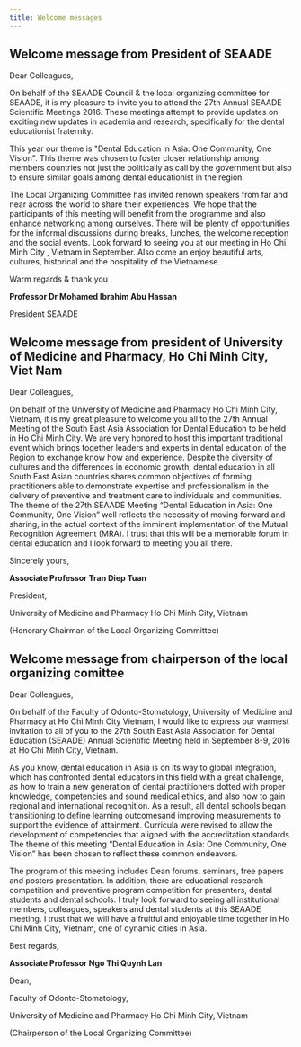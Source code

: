 ```yaml
---
title: Welcome messages
---
```


## Welcome message from President of SEAADE

Dear Colleagues,

On behalf of the SEAADE Council & the local organizing committee for SEAADE, it is my pleasure to invite you to attend the 27th Annual SEAADE Scientific Meetings 2016. These meetings attempt to provide updates on exciting new updates in academia and research, specifically for the dental educationist fraternity.  

This year our theme is "Dental Education in Asia: One Community, One Vision". This theme was chosen to foster closer relationship among members countries not just the politically as call by the government but also to ensure similar goals among dental educationist in the region.

The Local Organizing Committee has invited renown speakers from far and near across the world to share their experiences. We hope that the participants of this meeting will benefit from the programme and also enhance networking among ourselves. There will be plenty of opportunities for the informal discussions during breaks, lunches, the welcome reception and the social events. Look forward to seeing you at our meeting in Ho Chi Minh City , Vietnam in September. Also come an enjoy beautiful arts, cultures, historical and the hospitality of the Vietnamese.

Warm regards & thank you .

**Professor Dr Mohamed Ibrahim Abu Hassan**

President SEAADE

## Welcome message from president of University of Medicine and Pharmacy, Ho Chi Minh City, Viet Nam

Dear Colleagues,

On behalf of the University of Medicine and Pharmacy Ho Chi Minh City, Vietnam, it is my great pleasure to welcome you all to the 27th Annual Meeting of the South East Asia Association for Dental Education to be held in Ho Chi Minh City. We are very honored to host this important traditional event which brings together leaders and experts in dental education of the Region to exchange know how and experience.
Despite the diversity of cultures and the differences in economic growth, dental education in all South East Asian countries shares common objectives of forming practitioners able to demonstrate expertise and professionalism in the delivery of preventive and treatment care to individuals and communities.
The theme of the 27th SEAADE Meeting “Dental Education in Asia: One Community, One Vision” well reflects the necessity of moving forward and sharing, in the actual context of the imminent implementation of the Mutual Recognition Agreement (MRA).
I trust that this will be a memorable forum in dental education and I look forward to meeting you all there.

Sincerely yours,

**Associate Professor Tran Diep Tuan**

President,

University of Medicine and Pharmacy Ho Chi Minh City, Vietnam

(Honorary Chairman of the Local Organizing Committee)

## Welcome message from chairperson of the local organizing comittee

Dear Colleagues,

On behalf of the Faculty of Odonto-Stomatology, University of Medicine and Pharmacy at Ho Chi Minh City Vietnam, I would like to express our warmest invitation to all of you to the 27th South East Asia Association for Dental Education (SEAADE) Annual Scientific Meeting held in September 8-9, 2016 at Ho Chi Minh City, Vietnam.

As you know, dental education in Asia is on its way to global integration, which has confronted dental educators in this field with a great challenge, as how to train a new generation of dental practitioners dotted with proper knowledge, competencies and sound medical ethics, and also how to gain regional and international recognition. As a result, all dental schools began transitioning to define learning outcomesand improving measurements to support the evidence of attainment. Curricula were revised to allow the development of competencies that aligned with the accreditation standards. The theme of this meeting “Dental Education in Asia: One Community, One Vision” has been chosen to reflect these common endeavors.

The program of this meeting includes Dean forums, seminars, free papers and posters presentation. In addition, there are educational research competition and preventive program competition for presenters, dental students and dental schools.
I truly look forward to seeing all institutional members, colleagues, speakers and dental students at this SEAADE meeting. I trust that we will have a fruitful and enjoyable time together in Ho Chi Minh City, Vietnam, one of dynamic cities in Asia.

Best regards,

**Associate Professor Ngo Thi Quynh Lan**

Dean,

Faculty of Odonto-Stomatology,

University of Medicine and Pharmacy Ho Chi Minh City, Vietnam

(Chairperson of the Local Organizing Committee)
